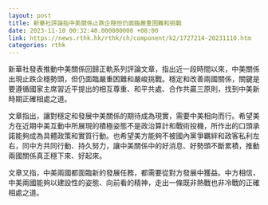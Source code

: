 ```yaml
---
layout: post
title: 新華社評論指中美關係止跌企穩但仍面臨嚴重困難和挑戰
date: 2023-11-10 00:32:40.000000000 +08:00
link: https://news.rthk.hk/rthk/ch/component/k2/1727214-20231110.htm
categories: rthk
---
```


新華社發表推動中美關係回歸正軌系列評論文章，指出近一段時間以來，中美關係出現止跌企穩勢頭，但仍面臨嚴重困難和嚴峻挑戰。穩定和改善兩國關係，關鍵是要遵循國家主席習近平提出的相互尊重、和平共處、合作共贏三原則，找到中美新時期正確相處之道。

文章指出，讓對穩定和發展中美關係的期待成為現實，需要中美相向而行。希望美方在近期中美互動中所展現的積極姿態不是政治算計和戰術投機，所作出的口頭承諾能夠成為具體政策和實質行動。也希望美方能夠不被國內黨爭羈絆和政客私利左右，同中方共同行動、持久努力，讓中美關係中的好消息、好勢頭不斷累積，推動兩國關係真正穩下來、好起來。

文章又指，中美兩國都面臨新的發展任務，都需要從對方發展中獲益。中方相信，中美兩國能夠以建設性的姿態、向前看的精神，走出一條既非熱戰也非冷戰的正確相處之道。

